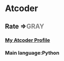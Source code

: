 # Atcoder

## Rate =><span style="color: gray; ">GRAY</span>

### [My Atcoder Profile](https://atcoder.jp/users/Yumekawa_chan)

### Main language:Python




